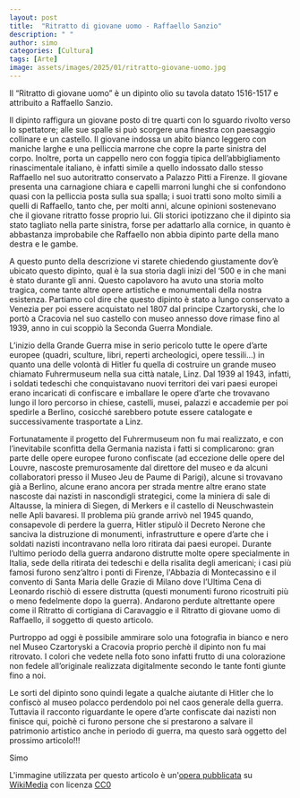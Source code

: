 ```yaml
---
layout: post
title:  "Ritratto di giovane uomo - Raffaello Sanzio"
description: " "
author: simo
categories: [Cultura]
tags: [Arte]
image: assets/images/2025/01/ritratto-giovane-uomo.jpg
---
```

Il “Ritratto di giovane uomo” è un dipinto olio su tavola datato 1516-1517 e attribuito a Raffaello Sanzio.

Il dipinto raffigura un giovane posto di tre quarti con lo sguardo rivolto verso lo spettatore; alle sue spalle si può scorgere una finestra con paesaggio collinare e un castello. Il giovane indossa un abito bianco leggero con maniche larghe e una pelliccia marrone che copre la parte sinistra del corpo. Inoltre, porta un cappello nero con foggia tipica dell’abbigliamento rinascimentale italiano, è infatti simile a quello indossato dallo stesso Raffaello nel suo autoritratto conservato a Palazzo Pitti a Firenze. Il giovane presenta una carnagione chiara e capelli marroni lunghi che si confondono quasi con la pelliccia posta sulla sua spalla; i suoi tratti sono molto simili a quelli di Raffaello, tanto che, per molti anni, alcune opinioni sostenevano che il giovane ritratto fosse proprio lui. 
Gli storici ipotizzano che il dipinto sia stato tagliato nella parte sinistra, forse per adattarlo alla cornice, in quanto è abbastanza improbabile che Raffaello non abbia dipinto parte della mano destra e le gambe. 

A questo punto della descrizione vi starete chiedendo giustamente dov’è ubicato questo dipinto, qual è la sua storia dagli inizi del ‘500 e in che mani è stato durante gli anni. Questo capolavoro ha avuto una storia molto tragica, come tante altre opere artistiche e monumentali della nostra esistenza. 
Partiamo col dire che questo dipinto è stato a lungo conservato a Venezia per poi essere acquistato nel 1807 dal principe Czartoryski, che lo portò a Cracovia nel suo castello con museo annesso dove rimase fino al 1939, anno in cui scoppiò la Seconda Guerra Mondiale.

L’inizio della Grande Guerra mise in serio pericolo tutte le opere d’arte europee (quadri, sculture, libri, reperti archeologici, opere tessili…) in quanto una delle volontà di Hitler fu quella di costruire un grande museo chiamato Fuhrermuseum nella sua città natale, Linz. Dal 1939 al 1943, infatti, i soldati tedeschi che conquistavano nuovi territori dei vari paesi europei erano incaricati di confiscare e imballare le opere d’arte che trovavano lungo il loro percorso in chiese, castelli, musei, palazzi e accademie per poi spedirle a Berlino, cosicché sarebbero potute essere catalogate e successivamente trasportate a Linz.

Fortunatamente il progetto del Fuhrermuseum non fu mai realizzato, e con l’inevitabile sconfitta della Germania nazista i fatti si complicarono: gran parte delle opere europee furono confiscate (ad eccezione delle opere del Louvre, nascoste premurosamente dal direttore del museo e da alcuni collaboratori presso il Museo Jeu de Paume di Parigi), alcune si trovavano già a Berlino, alcune erano ancora per strada mentre altre erano state nascoste dai nazisti in nascondigli strategici, come la miniera di sale di Altausse, la miniera di Siegen, di Merkers e il castello di Neuschwastein nelle Apli bavaresi. Il problema più grande arrivò nel 1945 quando, consapevole di perdere la guerra, Hitler stipulò il Decreto Nerone che sanciva la distruzione di monumenti, infrastrutture e opere d’arte che i soldati nazisti incontravano nella loro ritirata dai paesi europei. 
Durante l’ultimo periodo della guerra andarono distrutte molte opere specialmente in Italia, sede della ritirata dei tedeschi e della risalita degli americani; i casi più famosi furono senz’altro i ponti di Firenze, l'Abbazia di Montecassino e il convento di Santa Maria delle Grazie di Milano dove l’Ultima Cena di Leonardo rischiò di essere distrutta (questi monumenti furono ricostruiti più o meno fedelmente dopo la guerra). Andarono perdute altrettante opere come il Ritratto di cortigiana di Caravaggio e il Ritratto di giovane uomo di Raffaello, il soggetto di questo articolo. 

Purtroppo ad oggi è possibile ammirare solo una fotografia in bianco e nero nel Museo Czartoryski a Cracovia proprio perchè il dipinto non fu mai ritrovato. I colori che vedete nella foto sono infatti frutto di una colorazione non fedele all’originale realizzata digitalmente secondo le tante fonti giunte fino a noi.

Le sorti del dipinto sono quindi legate a qualche aiutante di Hitler che lo confiscò al museo polacco perdendolo poi nel caos generale della guerra. Tuttavia il racconto riguardante le opere d’arte confiscate dai nazisti non finisce qui, poichè ci furono persone che si prestarono a salvare il patrimonio artistico anche in periodo di guerra, ma questo sarà oggetto del prossimo articolo!!!


Simo




L'immagine utilizzata per questo articolo è un'[opera pubblicata](https://it.wikipedia.org/wiki/Ritratto_di_giovane_uomo#/media/File:Raphael_missing.jpg) su [WikiMedia](https://commons.wikimedia.org/) con licenza [CC0](https://creativecommons.org/publicdomain/zero/1.0/deed.it)